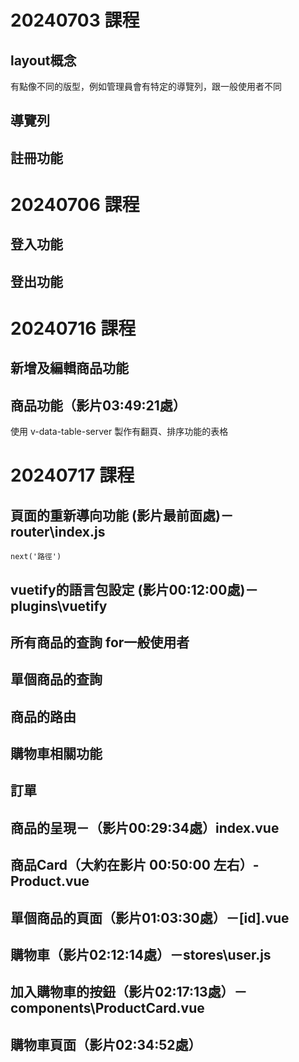 # 20240703 課程
## layout概念
有點像不同的版型，例如管理員會有特定的導覽列，跟一般使用者不同
## 導覽列
## 註冊功能

# 20240706 課程
## 登入功能
## 登出功能

# 20240716 課程
## 新增及編輯商品功能
## 商品功能（影片03:49:21處）
使用 v-data-table-server 製作有翻頁、排序功能的表格

# 20240717 課程
## 頁面的重新導向功能 (影片最前面處)－router\index.js
```next('路徑')```
## vuetify的語言包設定 (影片00:12:00處)－plugins\vuetify
## 所有商品的查詢 for一般使用者
## 單個商品的查詢
## 商品的路由
## 購物車相關功能
## 訂單

## 商品的呈現－（影片00:29:34處）index.vue 
## 商品Card（大約在影片 00:50:00 左右）- Product.vue
## 單個商品的頁面（影片01:03:30處）－[id].vue
## 購物車（影片02:12:14處）－stores\user.js
## 加入購物車的按鈕（影片02:17:13處）－components\ProductCard.vue
## 購物車頁面（影片02:34:52處）
